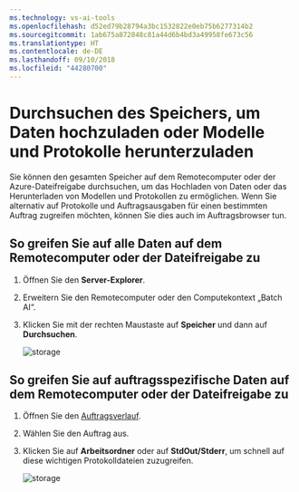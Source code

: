 ```yaml
---
ms.technology: vs-ai-tools
ms.openlocfilehash: d52ed79b28794a3bc1532822e0eb75b6277314b2
ms.sourcegitcommit: 1ab675a872848c81a44d6b4bd3a49958fe673c56
ms.translationtype: HT
ms.contentlocale: de-DE
ms.lasthandoff: 09/10/2018
ms.locfileid: "44280700"
---
```

# <a name="browse-storage-to-upload-data-or-download-models-and-logs"></a>Durchsuchen des Speichers, um Daten hochzuladen oder Modelle und Protokolle herunterzuladen

Sie können den gesamten Speicher auf dem Remotecomputer oder der Azure-Dateifreigabe durchsuchen, um das Hochladen von Daten oder das Herunterladen von Modellen und Protokollen zu ermöglichen. Wenn Sie alternativ auf Protokolle und Auftragsausgaben für einen bestimmten Auftrag zugreifen möchten, können Sie dies auch im Auftragsbrowser tun.

## <a name="to-access-all-data-on-the-remote-machine-or-file-share"></a>So greifen Sie auf alle Daten auf dem Remotecomputer oder der Dateifreigabe zu
1. Öffnen Sie den **Server-Explorer**.
2. Erweitern Sie den Remotecomputer oder den Computekontext „Batch AI“.
3. Klicken Sie mit der rechten Maustaste auf **Speicher** und dann auf **Durchsuchen**.

    ![storage](media\manage-storage\browse-storage.png)

## <a name="to-access-job-specific-data-on-the-remote-machine-or-file-share"></a>So greifen Sie auf auftragsspezifische Daten auf dem Remotecomputer oder der Dateifreigabe zu
1. Öffnen Sie den [Auftragsverlauf](job-details.md).
2. Wählen Sie den Auftrag aus.
3. Klicken Sie auf **Arbeitsordner** oder auf **StdOut/Stderr**, um schnell auf diese wichtigen Protokolldateien zuzugreifen.

    ![storage](media\manage-storage\job-workingfolder.png)

